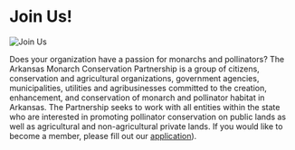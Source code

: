 # Join Us!

![Join Us](/img/about-us.jpeg)

Does your organization have a passion for monarchs and pollinators? The Arkansas Monarch Conservation Partnership is a group of citizens, conservation and agricultural organizations, government agencies, municipalities, utilities and agribusinesses committed to the creation, enhancement, and conservation of monarch and pollinator habitat in Arkansas. The Partnership seeks to work with all entities within the state who are interested in promoting pollinator conservation on public lands as well as agricultural and non-agricultural private lands. If you would like to become a member, please fill out our [application](https://drive.google.com/file/d/1r-AroWlzU0-FZYtarvbSEHRWt8JP4cNp/view)).